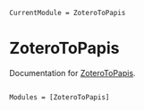 ```@meta
CurrentModule = ZoteroToPapis
```

# ZoteroToPapis

Documentation for [ZoteroToPapis](https://github.com/klafyvel/ZoteroToPapis.jl).

```@index
```

```@autodocs
Modules = [ZoteroToPapis]
```
